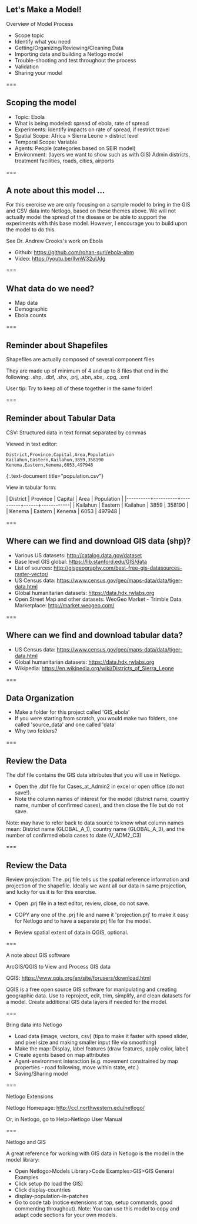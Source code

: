 ---
---

## Let's Make a Model!

Overview of Model Process

- Scope topic
- Identify what you need
- Getting/Organizing/Reviewing/Cleaning Data
- Importing data and building a Netlogo model
- Trouble-shooting and test throughout the process
- Validation
- Sharing your model

===

## Scoping the model

- Topic: Ebola
- What is being modeled: spread of ebola, rate of spread
- Experiments: Identify impacts on rate of spread, if restrict travel
- Spatial Scope: Africa > Sierra Leone > district level
- Temporal Scope: Variable
- Agents: People (categories based on SEIR model)
- Environment: (layers we want to show such as with GIS) Admin districts, treatment facilities, roads, cities, airports

===

## A note about this model ...

For this exercise we are only focusing on a sample model to bring in the GIS and CSV data into Netlogo, based on these themes above. We will not actually model the spread of the disease or be able to support the experiments with this base model. However, I encourage you to build upon the model to do this.

See Dr. Andrew Crooks's work on Ebola

- Github: https://github.com/rohan-suri/ebola-abm
- Video: https://youtu.be/IlvnW32uUdg

===

## What data do we need?

- Map data
- Demographic
- Ebola counts

===

## Reminder about Shapefiles

Shapefiles are actually composed of several component files

They are made up of minimum of 4 and up to 8 files that end in the following: .shp, .dbf, .shx, .prj, .sbn,.sbx, .cpg, .xml

User tip: Try to keep all of these together in the same folder!

===

## Reminder about Tabular Data

CSV: Structured data in text format separated by commas

Viewed in text editor:

```
District,Province,Capital,Area,Population
Kailahun,Eastern,Kailahun,3859,358190
Kenema,Eastern,Kenema,6053,497948
```
{:.text-document title="population.csv"}

View in tabular form:

| District | Province | Capital  | Area | Population |
|----------+----------+----------+------+------------|
| Kailahun | Eastern  | Kailahun | 3859 |     358190 |
| Kenema   | Eastern  | Kenema   | 6053 |     497948 |

===

## Where can we find and download GIS data (shp)?

- Various US datasets: http://catalog.data.gov/dataset
- Base level GIS global: https://lib.stanford.edu/GIS/data
- List of sources: http://gisgeography.com/best-free-gis-datasources-raster-vector/
- US Census data: https://www.census.gov/geo/maps-data/data/tiger-data.html
- Global humanitarian datasets: https://data.hdx.rwlabs.org
- Open Street Map and other datasets: WeoGeo Market - Trimble Data Marketplace: http://market.weogeo.com/

===

## Where can we find and download tabular data?

- US Census data: https://www.census.gov/geo/maps-data/data/tiger-data.html
- Global humanitarian datasets: https://data.hdx.rwlabs.org
- Wikipedia: https://en.wikipedia.org/wiki/Districts_of_Sierra_Leone

===

## Data Organization

- Make a folder for this project called 'GIS_ebola'
- If you were starting from scratch, you would make two folders, one called 'source_data' and one called 'data'
- Why two folders?

===

## Review the Data

The dbf file contains the GIS data attributes that you will use in Netlogo.

- Open the .dbf file for Cases_at_Admin2 in excel or open office (do not save!).
- Note the column names of interest for the model (district name, country name, number of confirmed cases), and then close the file but do not save.

Note: may have to refer back to data source to know what column names mean: District name (GLOBAL_A_1), country name (GLOBAL_A_3), and the number of confirmed ebola cases to date (V_ADM2_C3)

===

## Review the Data

Review projection: The .prj file tells us the spatial reference information and projection of the shapefile. Ideally we want all our data in same projection, and lucky for us it is for this exercise.

- Open .prj file in a text editor, review, close, do not save.

- COPY any one of the .prj file and name it 'projection.prj' to make it easy for Netlogo and to have a separate prj file for the model.

- Review spatial extent of data in QGIS, optional.

===

A note about GIS software

ArcGIS/QGIS to View and Process GIS data

QGIS: https://www.qgis.org/en/site/forusers/download.html

QGIS is a free open source GIS software for manipulating and creating geographic data. 
Use to reproject, edit, trim, simplify, and clean datasets for a model. 
Create additional GIS data layers if needed for the model.

===

Bring data into Netlogo

- Load data (image, vectors, csv) (tips to make it faster with speed slider, and pixel size and making smaller input file via smoothing)
- Make the map: Display, label features (draw features, apply color, label)
- Create agents based on map attributes
- Agent-environment interaction (e.g. movement constrained by map properties - road following, move within state, etc.)
- Saving/Sharing model

===

Netlogo Extensions

Netlogo Homepage: http://ccl.northwestern.edu/netlogo/

Or, in Netlogo, go to Help>Netlogo User Manual

===

Netlogo and GIS

A great reference for working with GIS data in Netlogo is the model in the model library:
- Open Netlogo>Models Library>Code Examples>GIS>GIS General Examples
- Click setup (to load the GIS)
- Click display-countries
- display-population-in-patches
- Go to code tab (notice extensions at top, setup commands, good commenting throughout).
Note: You can use this model to copy and adapt code sections for your own models.
